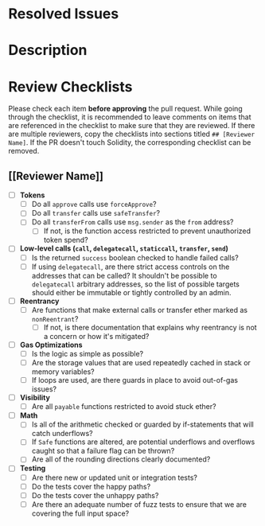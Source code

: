 # Resolved Issues

# Description

# Review Checklists

Please check each item **before approving** the pull request. While going
through the checklist, it is recommended to leave comments on items that are
referenced in the checklist to make sure that they are reviewed. If there are
multiple reviewers, copy the checklists into sections titled `## [Reviewer Name]`.
If the PR doesn't touch Solidity, the corresponding checklist can
be removed.

## [[Reviewer Name]]

- [ ] **Tokens**
    - [ ] Do all `approve` calls use `forceApprove`?
    - [ ] Do all `transfer` calls use `safeTransfer`?
    - [ ] Do all `transferFrom` calls use `msg.sender` as the `from` address?
        - [ ] If not, is the function access restricted to prevent unauthorized
              token spend?
- [ ] **Low-level calls (`call`, `delegatecall`, `staticcall`, `transfer`, `send`)**
    - [ ] Is the returned `success` boolean checked to handle failed calls?
    - [ ] If using `delegatecall`, are there strict access controls on the
          addresses that can be called? It shouldn't be possible to `delegatecall`
          arbitrary addresses, so the list of possible targets should either be
          immutable or tightly controlled by an admin.
- [ ] **Reentrancy**
    - [ ] Are functions that make external calls or transfer ether marked as `nonReentrant`?
        - [ ] If not, is there documentation that explains why reentrancy is
              not a concern or how it's mitigated?
- [ ] **Gas Optimizations**
    - [ ] Is the logic as simple as possible?
    - [ ] Are the storage values that are used repeatedly cached in stack or
          memory variables?
    - [ ] If loops are used, are there guards in place to avoid out-of-gas
          issues?
- [ ] **Visibility**
    - [ ] Are all `payable` functions restricted to avoid stuck ether?
- [ ] **Math**
    - [ ] Is all of the arithmetic checked or guarded by if-statements that will
          catch underflows?
    - [ ] If `Safe` functions are altered, are potential underflows and
          overflows caught so that a failure flag can be thrown?
    - [ ] Are all of the rounding directions clearly documented?
- [ ] **Testing**
    - [ ] Are there new or updated unit or integration tests?
    - [ ] Do the tests cover the happy paths?
    - [ ] Do the tests cover the unhappy paths?
    - [ ] Are there an adequate number of fuzz tests to ensure that we are
          covering the full input space?
